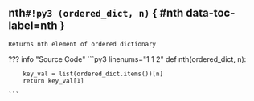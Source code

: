 ## **nth**`#!py3 (ordered_dict, n)` { #nth data-toc-label=nth }


```
Returns nth element of ordered dictionary
```


??? info "Source Code" 
	```py3 linenums="1 1 2" 
	def nth(ordered_dict, n):
	    
	    key_val = list(ordered_dict.items())[n]
	    return key_val[1]
	
	```
